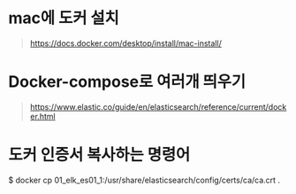 # mac에 도커 설치
> https://docs.docker.com/desktop/install/mac-install/


# Docker-compose로 여러개 띄우기
> https://www.elastic.co/guide/en/elasticsearch/reference/current/docker.html

# 도커 인증서 복사하는 명령어
$ docker cp 01_elk_es01_1:/usr/share/elasticsearch/config/certs/ca/ca.crt .
